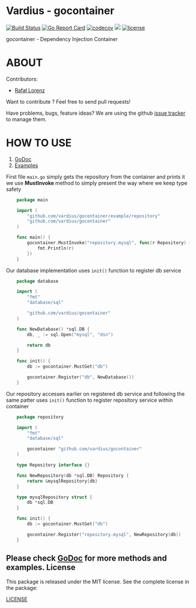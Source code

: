 Vardius - gocontainer
================
[![Build Status](https://travis-ci.org/vardius/gocontainer.svg?branch=master)](https://travis-ci.org/vardius/gocontainer)
[![Go Report Card](https://goreportcard.com/badge/github.com/vardius/gocontainer)](https://goreportcard.com/report/github.com/vardius/gocontainer)
[![codecov](https://codecov.io/gh/vardius/gocontainer/branch/master/graph/badge.svg)](https://codecov.io/gh/vardius/gocontainer)
[![](https://godoc.org/github.com/vardius/gocontainer?status.svg)](http://godoc.org/github.com/vardius/gocontainer)
[![license](https://img.shields.io/github/license/mashape/apistatus.svg)](https://github.com/vardius/gocontainer/blob/master/LICENSE.md)

gocontainer - Dependency Injection Container

ABOUT
==================================================
Contributors:

* [Rafał Lorenz](http://rafallorenz.com)

Want to contribute ? Feel free to send pull requests!

Have problems, bugs, feature ideas?
We are using the github [issue tracker](https://github.com/vardius/gocontainer/issues) to manage them.

HOW TO USE
==================================================

1. [GoDoc](http://godoc.org/github.com/vardius/gocontainer)
2. [Examples](http://godoc.org/github.com/vardius/gocontainer#pkg-examples)

First file `main.go` simply gets the repository from the container and prints it
we use **MustInvoke** method to simply present the way where we keep type safety
```go
	package main

	import (
		"github.com/vardius/gocontainer/example/repository"
		"github.com/vardius/gocontainer"
	)

	func main() {
		gocontainer.MustInvoke("repository.mysql", func(r Repository) {
			fmt.Println(r)
		})
	}
```
Our database implementation uses `init()` function to register db service
```go
	package database

	import (
		"fmt"
		"database/sql"

		"github.com/vardius/gocontainer"
	)

	func NewDatabase() *sql.DB {
		db, _ := sql.Open("mysql", "dsn")

		return db
	}

	func init() {
		db := gocontainer.MustGet("db")

		gocontainer.Register("db", NewDatabase())
	}
```
Our repository accesses earlier on registered db service
and following the same patter uses `init()` function to register repository service within container
```go
	package repository

	import (
		"fmt"
		"database/sql"

		gocontainer "github.com/vardius/gocontainer"
	)

	type Repository interface {}

	func NewRepository(db *sql.DB) Repository {
		return &mysqlRepository{db}
	}

	type mysqlRepository struct {
		db *sql.DB
	}

	func init() {
		db := gocontainer.MustGet("db")

		gocontainer.Register("repository.mysql", NewRepository(db))
	}
```
Please check [GoDoc](http://godoc.org/github.com/vardius/gocontainer) for more methods and examples.
License
-------

This package is released under the MIT license. See the complete license in the package:

[LICENSE](LICENSE.md)
